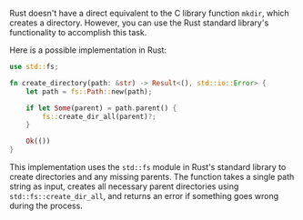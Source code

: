 Rust doesn't have a direct equivalent to the C library function `mkdir`, which creates a directory. However, you can use the Rust standard library's functionality to accomplish this task.

Here is a possible implementation in Rust:

```rust
use std::fs;

fn create_directory(path: &str) -> Result<(), std::io::Error> {
    let path = fs::Path::new(path);

    if let Some(parent) = path.parent() {
        fs::create_dir_all(parent)?;
    }

    Ok(())
}
```

This implementation uses the `std::fs` module in Rust's standard library to create directories and any missing parents. The function takes a single path string as input, creates all necessary parent directories using `std::fs::create_dir_all`, and returns an error if something goes wrong during the process.
